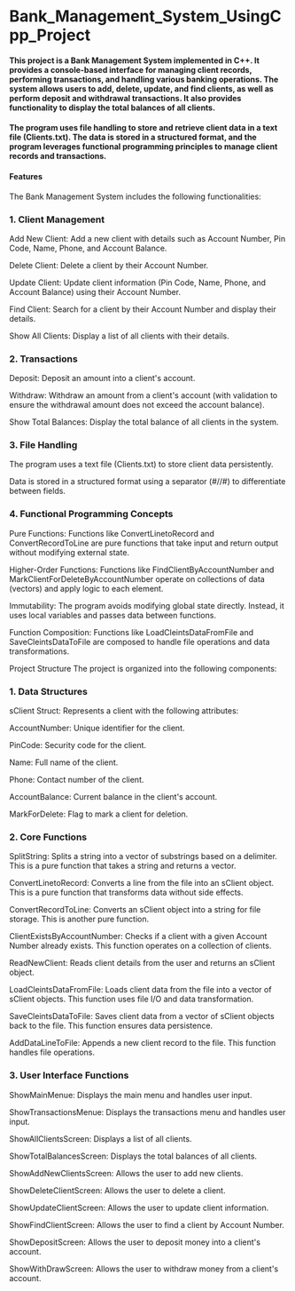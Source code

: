 # Bank_Management_System_UsingCpp_Project
#### This project is a Bank Management System implemented in C++. It provides a console-based interface for managing client records, performing transactions, and handling  various banking operations. The system allows users to add, delete, update, and find clients, as well as perform deposit and withdrawal transactions. It also provides  functionality to display the total balances of all clients.

#### The program uses file handling to store and retrieve client data in a text file (Clients.txt). The data is stored in a structured format, and the program leverages functional programming principles to manage client records and transactions.

#### Features
The Bank Management System includes the following functionalities:

### 1. Client Management
Add New Client: Add a new client with details such as Account Number, Pin Code, Name, Phone, and Account Balance.

Delete Client: Delete a client by their Account Number.

Update Client: Update client information (Pin Code, Name, Phone, and Account Balance) using their Account Number.

Find Client: Search for a client by their Account Number and display their details.

Show All Clients: Display a list of all clients with their details.

### 2. Transactions
Deposit: Deposit an amount into a client's account.

Withdraw: Withdraw an amount from a client's account (with validation to ensure the withdrawal amount does not exceed the account balance).

Show Total Balances: Display the total balance of all clients in the system.

### 3. File Handling
The program uses a text file (Clients.txt) to store client data persistently.

Data is stored in a structured format using a separator (#//#) to differentiate between fields.

### 4. Functional Programming Concepts
Pure Functions: Functions like ConvertLinetoRecord and ConvertRecordToLine are pure functions that take input and return output without modifying external state.

Higher-Order Functions: Functions like FindClientByAccountNumber and MarkClientForDeleteByAccountNumber operate on collections of data (vectors) and apply logic to each element.

Immutability: The program avoids modifying global state directly. Instead, it uses local variables and passes data between functions.

Function Composition: Functions like LoadCleintsDataFromFile and SaveCleintsDataToFile are composed to handle file operations and data transformations.

Project Structure
The project is organized into the following components:

### 1. Data Structures
sClient Struct: Represents a client with the following attributes:

AccountNumber: Unique identifier for the client.

PinCode: Security code for the client.

Name: Full name of the client.

Phone: Contact number of the client.

AccountBalance: Current balance in the client's account.

MarkForDelete: Flag to mark a client for deletion.

### 2. Core Functions
SplitString: Splits a string into a vector of substrings based on a delimiter. This is a pure function that takes a string and returns a vector.

ConvertLinetoRecord: Converts a line from the file into an sClient object. This is a pure function that transforms data without side effects.

ConvertRecordToLine: Converts an sClient object into a string for file storage. This is another pure function.

ClientExistsByAccountNumber: Checks if a client with a given Account Number already exists. This function operates on a collection of clients.

ReadNewClient: Reads client details from the user and returns an sClient object.

LoadCleintsDataFromFile: Loads client data from the file into a vector of sClient objects. This function uses file I/O and data transformation.

SaveCleintsDataToFile: Saves client data from a vector of sClient objects back to the file. This function ensures data persistence.

AddDataLineToFile: Appends a new client record to the file. This function handles file operations.

### 3. User Interface Functions
ShowMainMenue: Displays the main menu and handles user input.

ShowTransactionsMenue: Displays the transactions menu and handles user input.

ShowAllClientsScreen: Displays a list of all clients.

ShowTotalBalancesScreen: Displays the total balances of all clients.

ShowAddNewClientsScreen: Allows the user to add new clients.

ShowDeleteClientScreen: Allows the user to delete a client.

ShowUpdateClientScreen: Allows the user to update client information.

ShowFindClientScreen: Allows the user to find a client by Account Number.

ShowDepositScreen: Allows the user to deposit money into a client's account.

ShowWithDrawScreen: Allows the user to withdraw money from a client's account.
